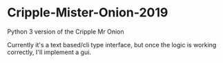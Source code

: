# Cripple-Mister-Onion-2019
Python 3 version of the Cripple Mr Onion

Currently it's a text based/cli type interface, but once the logic is working correctly, I'll implement a gui.
